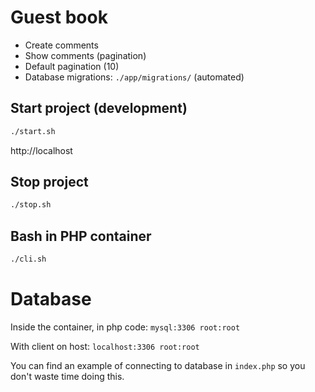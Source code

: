 # Guest book

* Create comments
* Show comments (pagination)
* Default pagination (10)
* Database migrations: `./app/migrations/` (automated)

## Start project (development)

```bash
./start.sh
```

http://localhost

## Stop project

```bash
./stop.sh
```

## Bash in PHP container

```bash
./cli.sh
```

# Database

Inside the container, in php code: `mysql:3306 root:root`

With client on host: `localhost:3306 root:root`

You can find an example of connecting to database in `index.php` so you don't waste time doing this. 
